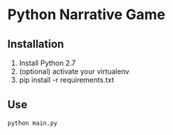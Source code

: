 # Python Narrative Game

## Installation
1. Install Python 2.7
2. (optional) activate your virtualenv 
3. pip install -r requirements.txt

## Use
`python main.py`
